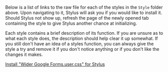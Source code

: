 Below is a list of links to the raw file for each of the styles in the `Style` folder above. Upon navigating to it, Stylus will ask you if you would like to install it. Should Stylus not show up, refresh the page of the newly opened tab containing the style to give Stylus another chance at initializing. 

Each style contains a brief description of its function. If you are unsure as to what each style does, the description should help clear it up somewhat. If you still don't have an idea of a styles function, you can always give the style a try and remove it if you don't notice anything or if you don't like the changes it makes.  

[Install "Wider Google Forms.user.css" for Stylus](https://gitlab.com/___Neopolitan/CSS-Tweaks/-/raw/main/Stylus/google.com/Style/Wider%20Google%20Forms.user.css)  
